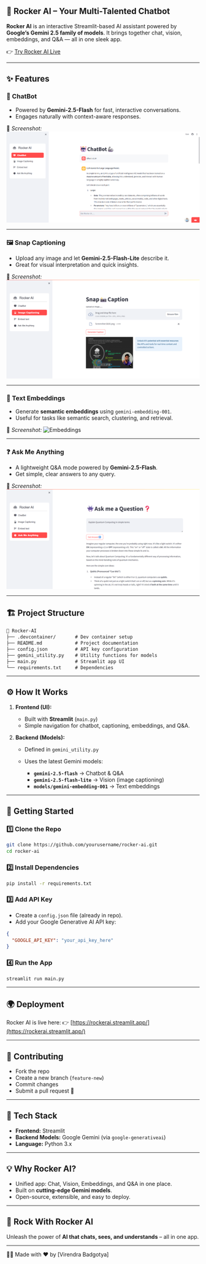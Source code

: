 ## 🐺 Rocker AI – Your Multi-Talented Chatbot

 **Rocker AI** is an interactive Streamlit-based AI assistant powered by **Google’s Gemini 2.5 family of models**.
It brings together chat, vision, embeddings, and Q\&A — all in one sleek app.

👉 [Try Rocker AI Live](https://rockerai.streamlit.app/)

---

## ✨ Features

### 🤖 ChatBot

* Powered by **Gemini-2.5-Flash** for fast, interactive conversations.
* Engages naturally with context-aware responses.

📸 *Screenshot:*
![ChatBot](Screenshot/Chatbot.png)

---

### 🖼️ Snap Captioning

* Upload any image and let **Gemini-2.5-Flash-Lite** describe it.
* Great for visual interpretation and quick insights.

📸 *Screenshot:*
![Image Captioning](Screenshot/SnapCaption.png)

---

### 🔢 Text Embeddings

* Generate **semantic embeddings** using `gemini-embedding-001`.
* Useful for tasks like semantic search, clustering, and retrieval.

📸 *Screenshot:*
![Embeddings](Screenshot/EmbeddedText.png)

---

### ❓ Ask Me Anything

* A lightweight Q\&A mode powered by **Gemini-2.5-Flash**.
* Get simple, clear answers to any query.

📸 *Screenshot:*
![Ask Me Anything](Screenshot/Ask_Me_Question.png)

---

## 🏗️ Project Structure

```
📂 Rocker-AI
├── .devcontainer/       # Dev container setup
├── README.md            # Project documentation
├── config.json          # API key configuration
├── gemini_utility.py    # Utility functions for models
├── main.py              # Streamlit app UI
└── requirements.txt     # Dependencies
```

---

## ⚙️ How It Works

1. **Frontend (UI):**

   * Built with **Streamlit** (`main.py`)
   * Simple navigation for chatbot, captioning, embeddings, and Q\&A.

2. **Backend (Models):**

   * Defined in `gemini_utility.py`
   * Uses the latest Gemini models:

     * **`gemini-2.5-flash`** → Chatbot & Q\&A
     * **`gemini-2.5-flash-lite`** → Vision (image captioning)
     * **`models/gemini-embedding-001`** → Text embeddings

---

## 🚀 Getting Started

### 1️⃣ Clone the Repo

```bash
git clone https://github.com/yourusername/rocker-ai.git
cd rocker-ai
```

### 2️⃣ Install Dependencies

```bash
pip install -r requirements.txt
```

### 3️⃣ Add API Key

* Create a `config.json` file (already in repo).
* Add your Google Generative AI API key:

```json
{
  "GOOGLE_API_KEY": "your_api_key_here"
}
```

### 4️⃣ Run the App

```bash
streamlit run main.py
```

---

## 🌍 Deployment

Rocker AI is live here:
👉 [https://rockerai.streamlit.app/](https://rockerai.streamlit.app/)

---

## 🤝 Contributing

* Fork the repo
* Create a new branch (`feature-new`)
* Commit changes
* Submit a pull request 🎉

---

## 📌 Tech Stack

* **Frontend:** Streamlit
* **Backend Models:** Google Gemini (via `google-generativeai`)
* **Language:** Python 3.x

---

## 💡 Why Rocker AI?

* Unified app: Chat, Vision, Embeddings, and Q\&A in one place.
* Built on **cutting-edge Gemini models**.
* Open-source, extensible, and easy to deploy.

---

## 🐺 Rock With Rocker AI

Unleash the power of **AI that chats, sees, and understands** – all in one app.

---
👨‍💻 Made with ❤️ by [Virendra Badgotya]
